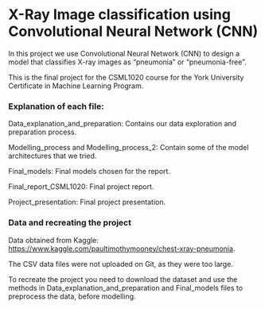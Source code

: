 # X-Ray Image classification using Convolutional Neural Network (CNN)

In this project we use Convolutional Neural Network (CNN) to design a model that classifies X-ray images as “pneumonia” or “pneumonia-free”.

This is the final project for the CSML1020 course for the York University Certificate in Machine Learning Program. 

### Explanation of each file: 
Data_explanation_and_preparation: Contains our data exploration and preparation process.

Modelling_process and Modelling_process_2: Contain some of the model architectures that we tried.

Final_models: Final models chosen for the report.

Final_report_CSML1020: Final project report.

Project_presentation: Final project presentation.

### Data and recreating the project
Data obtained from Kaggle: https://www.kaggle.com/paultimothymooney/chest-xray-pneumonia.

The CSV data files were not uploaded on Git, as they were too large.

To recreate the project you need to download the dataset and use the methods in Data_explanation_and_preparation and Final_models files to preprocess the data, before modelling.



